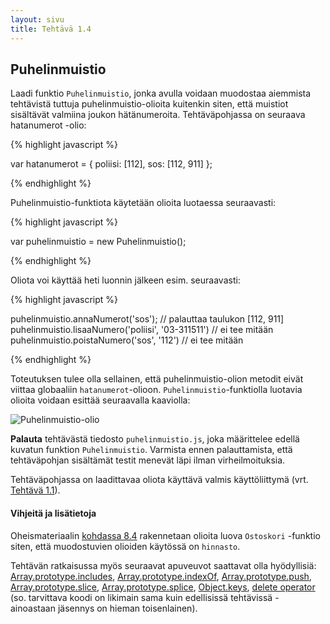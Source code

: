 ```yaml
---
layout: sivu
title: Tehtävä 1.4
---
```


## Puhelinmuistio

Laadi funktio `Puhelinmuistio`, jonka avulla voidaan muodostaa aiemmista tehtävistä tuttuja puhelinmuistio-olioita kuitenkin siten, että muistiot sisältävät valmiina joukon hätänumeroita. Tehtäväpohjassa on seuraava hatanumerot -olio:

{% highlight javascript %}

var hatanumerot = {
    poliisi: [112],
    sos: [112, 911]
};

{% endhighlight %}


Puhelinmuistio-funktiota käytetään olioita luotaessa seuraavasti:


{% highlight javascript %}

var puhelinmuistio = new Puhelinmuistio();

{% endhighlight %}


Oliota voi käyttää heti luonnin jälkeen esim. seuraavasti:


{% highlight javascript %}

puhelinmuistio.annaNumerot('sos'); // palauttaa taulukon [112, 911]
puhelinmuistio.lisaaNumero('poliisi', '03-311511') // ei tee mitään
puhelinmuistio.poistaNumero('sos', '112') // ei tee mitään

{% endhighlight %}

Toteutuksen tulee olla sellainen, että puhelinmuistio-olion metodit eivät viittaa globaaliin `hatanumerot`-olioon. `Puhelinmuistio`-funktiolla luotavia olioita voidaan esittää seuraavalla kaaviolla:


![Puhelinmuistio-olio](../img/puhelinmuistio_olio_14.png "Puhelinmuistio-olio")

**Palauta** tehtävästä tiedosto `puhelinmuistio.js`, joka määrittelee edellä kuvatun funktion `Puhelinmuistio`. Varmista ennen palauttamista, että tehtäväpohjan sisältämät testit menevät läpi ilman virheilmoituksia.

Tehtäväpohjassa on laadittavaa oliota käyttävä valmis käyttöliittymä (vrt. [Tehtävä 1.1](../tehtava11)).

#### Vihjeitä ja lisätietoja

Oheismateriaalin [kohdassa 8.4]({{site.baseurl}}/weso/#8.4-Moduulien-ja-olioiden-yhdistäminen) rakennetaan olioita luova `Ostoskori` -funktio siten, että muodostuvien olioiden käytössä on `hinnasto`.

Tehtävän ratkaisussa myös seuraavat apuveuvot saattavat olla hyödyllisiä:
[Array.prototype.includes](https://developer.mozilla.org/en-US/docs/Web/JavaScript/Reference/Global_Objects/Array/includes),
[Array.prototype.indexOf](https://developer.mozilla.org/en-US/docs/Web/JavaScript/Reference/Global_Objects/Array/indexOf),
[Array.prototype.push](https://developer.mozilla.org/en-US/docs/Web/JavaScript/Reference/Global_Objects/Array/push),
[Array.prototype.slice](https://developer.mozilla.org/en-US/docs/Web/JavaScript/Reference/Global_Objects/Array/slice),
[Array.prototype.splice](https://developer.mozilla.org/en-US/docs/Web/JavaScript/Reference/Global_Objects/Array/splice),
[Object.keys](https://developer.mozilla.org/en-US/docs/Web/JavaScript/Reference/Global_Objects/Object/keys),
[delete operator](https://developer.mozilla.org/en-US/docs/Web/JavaScript/Reference/Operators/delete)
(so. tarvittava koodi on likimain sama kuin edellisissä tehtävissä - ainoastaan jäsennys on hieman toisenlainen).

